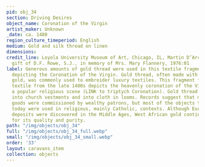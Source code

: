 ```yaml
---
pid: obj_34
section: Driving Desires
object_name: Coronation of the Virgin
artist_maker: Unknown
_date: ca. 1480
region_culture_timeperiod: English
medium: Gold and silk thread on linen
dimensions: 
credit_line: Loyola University Museum of Art, Chicago, IL, Martin D’Arcy, S.J., Collection,
  gift of D.F. Rowe, S.J., in memory of Mrs. Mary Flannery, 1976:01
label: Generous amounts of gold thread were used in this textile fragment from England
  depicting the Coronation of the Virgin. Gold thread, often made with West African
  gold, was commonly used to embroider luxury textiles. This fragment from an English
  textile from the late 1400s depicts the heavenly coronation of the Virgin Mary,
  a popular religious scene (LINK to triptych Coronation). Gold thread was also woven
  into church vestments and into cloth in looms. Records suggest that most embroidered
  goods were commissioned by wealthy patrons, but most of the objects that survive
  today were used in religious, mainly Catholic, contexts. Although European gold
  deposits were discovered in the Middle Ages, West African gold continued to be prized
  for its quality and purity.
path: "/img/objects/obj_34"
full: "/img/objects/obj_34_full.webp"
small: "/img/objects/obj_34_small.webp"
order: '33'
layout: caravans_item
collection: objects
---
```

